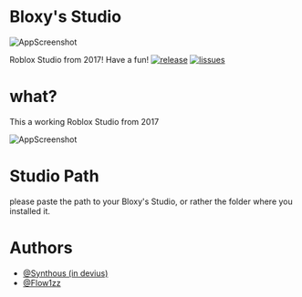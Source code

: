 
# Bloxy's Studio

![AppScreenshot](https://cdn.discordapp.com/attachments/1133636453683961967/1133642074403643443/221_20230724141523.png)

Roblox Studio from 2017! Have a fun!
[![release](https://img.shields.io/badge/release-1.2-orange)](https://github.com/LineModders/bloxys/releases/tag/v1.2)
[![lissues](https://img.shields.io/badge/issues-LM-orange)](https://www.github.com/LineModders/bloxys/issues)


# what?
This a working Roblox Studio from 2017

![AppScreenshot](https://cdn.discordapp.com/attachments/1133636453683961967/1133779025437937735/RobloxScreenShot07262023_194839882.png)

# Studio Path
please paste the path to your Bloxy's Studio, or rather the folder where you installed it.

# Authors
- [@Synthous (in devius)](https://youtube.com/Synthous)
- [@Flow1zz](https://t.me/sipodloxpolniy)
